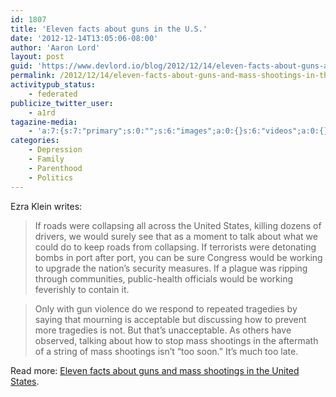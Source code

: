 ```yaml
---
id: 1807
title: 'Eleven facts about guns in the U.S.'
date: '2012-12-14T13:05:06-08:00'
author: 'Aaron Lord'
layout: post
guid: 'https://www.devlord.io/blog/2012/12/14/eleven-facts-about-guns-and-mass-shootings-in-the-united-states/'
permalink: /2012/12/14/eleven-facts-about-guns-and-mass-shootings-in-the-united-states/
activitypub_status:
    - federated
publicize_twitter_user:
    - a1rd
tagazine-media:
    - 'a:7:{s:7:"primary";s:0:"";s:6:"images";a:0:{}s:6:"videos";a:0:{}s:11:"image_count";i:0;s:6:"author";s:8:"28099389";s:7:"blog_id";s:8:"28571045";s:9:"mod_stamp";s:19:"2012-12-14 21:07:06";}'
categories:
    - Depression
    - Family
    - Parenthood
    - Politics
---
```


Ezra Klein writes:
<blockquote>If roads were collapsing all across the United States, killing dozens of drivers, we would surely see that as a moment to talk about what we could do to keep roads from collapsing. If terrorists were detonating bombs in port after port, you can be sure Congress would be working to upgrade the nation’s security measures. If a plague was ripping through communities, public-health officials would be working feverishly to contain it.</blockquote><blockquote>Only with gun violence do we respond to repeated tragedies by saying that mourning is acceptable but discussing how to prevent more tragedies is not. But that’s unacceptable. As others have observed, talking about how to stop mass shootings in the aftermath of a string of mass shootings isn’t “too soon.” It’s much too late.</blockquote>
Read more: <a href="http://www.washingtonpost.com/blogs/wonkblog/wp/2012/12/14/nine-facts-about-guns-and-mass-shootings-in-the-united-states/">Eleven facts about guns and mass shootings in the United States</a>.
